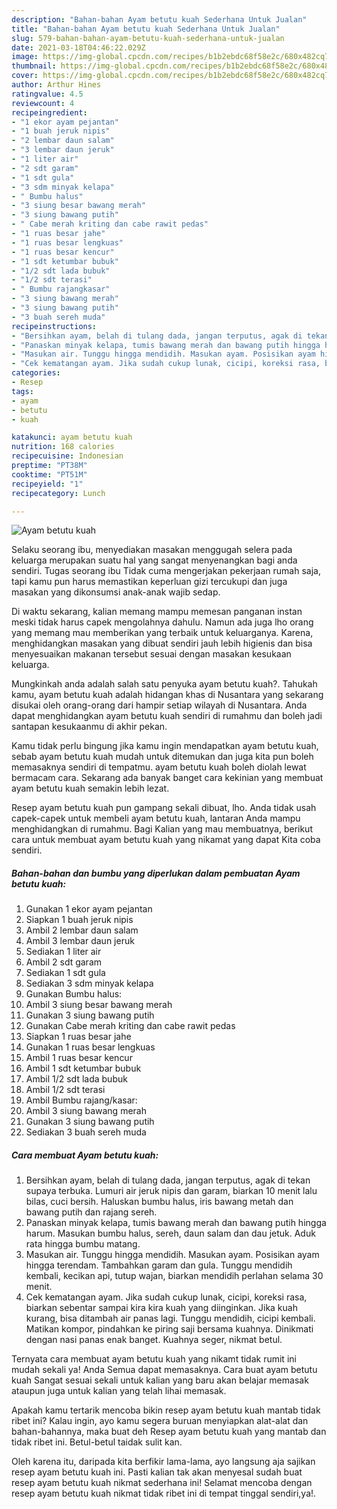 ```yaml
---
description: "Bahan-bahan Ayam betutu kuah Sederhana Untuk Jualan"
title: "Bahan-bahan Ayam betutu kuah Sederhana Untuk Jualan"
slug: 579-bahan-bahan-ayam-betutu-kuah-sederhana-untuk-jualan
date: 2021-03-18T04:46:22.029Z
image: https://img-global.cpcdn.com/recipes/b1b2ebdc68f58e2c/680x482cq70/ayam-betutu-kuah-foto-resep-utama.jpg
thumbnail: https://img-global.cpcdn.com/recipes/b1b2ebdc68f58e2c/680x482cq70/ayam-betutu-kuah-foto-resep-utama.jpg
cover: https://img-global.cpcdn.com/recipes/b1b2ebdc68f58e2c/680x482cq70/ayam-betutu-kuah-foto-resep-utama.jpg
author: Arthur Hines
ratingvalue: 4.5
reviewcount: 4
recipeingredient:
- "1 ekor ayam pejantan"
- "1 buah jeruk nipis"
- "2 lembar daun salam"
- "3 lembar daun jeruk"
- "1 liter air"
- "2 sdt garam"
- "1 sdt gula"
- "3 sdm minyak kelapa"
- " Bumbu halus"
- "3 siung besar bawang merah"
- "3 siung bawang putih"
- " Cabe merah kriting dan cabe rawit pedas"
- "1 ruas besar jahe"
- "1 ruas besar lengkuas"
- "1 ruas besar kencur"
- "1 sdt ketumbar bubuk"
- "1/2 sdt lada bubuk"
- "1/2 sdt terasi"
- " Bumbu rajangkasar"
- "3 siung bawang merah"
- "3 siung bawang putih"
- "3 buah sereh muda"
recipeinstructions:
- "Bersihkan ayam, belah di tulang dada, jangan terputus, agak di tekan supaya terbuka. Lumuri air jeruk nipis dan garam, biarkan 10 menit lalu bilas, cuci bersih. Haluskan bumbu halus, iris bawang metah dan bawang putih dan rajang sereh."
- "Panaskan minyak kelapa, tumis bawang merah dan bawang putih hingga harum. Masukan bumbu halus, sereh, daun salam dan dau jetuk. Aduk rata hingga bumbu matang."
- "Masukan air. Tunggu hingga mendidih. Masukan ayam. Posisikan ayam hingga terendam. Tambahkan garam dan gula. Tunggu mendidih kembali, kecikan api, tutup wajan, biarkan mendidih perlahan selama 30 menit."
- "Cek kematangan ayam. Jika sudah cukup lunak, cicipi, koreksi rasa, biarkan sebentar sampai kira kira kuah yang diinginkan. Jika kuah kurang, bisa ditambah air panas lagi. Tunggu mendidih, cicipi kembali. Matikan kompor, pindahkan ke piring saji bersama kuahnya. Dinikmati dengan nasi panas enak banget. Kuahnya seger, nikmat betul."
categories:
- Resep
tags:
- ayam
- betutu
- kuah

katakunci: ayam betutu kuah 
nutrition: 168 calories
recipecuisine: Indonesian
preptime: "PT38M"
cooktime: "PT51M"
recipeyield: "1"
recipecategory: Lunch

---
```



![Ayam betutu kuah](https://img-global.cpcdn.com/recipes/b1b2ebdc68f58e2c/680x482cq70/ayam-betutu-kuah-foto-resep-utama.jpg)

Selaku seorang ibu, menyediakan masakan menggugah selera pada keluarga merupakan suatu hal yang sangat menyenangkan bagi anda sendiri. Tugas seorang ibu Tidak cuma mengerjakan pekerjaan rumah saja, tapi kamu pun harus memastikan keperluan gizi tercukupi dan juga masakan yang dikonsumsi anak-anak wajib sedap.

Di waktu  sekarang, kalian memang mampu memesan panganan instan meski tidak harus capek mengolahnya dahulu. Namun ada juga lho orang yang memang mau memberikan yang terbaik untuk keluarganya. Karena, menghidangkan masakan yang dibuat sendiri jauh lebih higienis dan bisa menyesuaikan makanan tersebut sesuai dengan masakan kesukaan keluarga. 



Mungkinkah anda adalah salah satu penyuka ayam betutu kuah?. Tahukah kamu, ayam betutu kuah adalah hidangan khas di Nusantara yang sekarang disukai oleh orang-orang dari hampir setiap wilayah di Nusantara. Anda dapat menghidangkan ayam betutu kuah sendiri di rumahmu dan boleh jadi santapan kesukaanmu di akhir pekan.

Kamu tidak perlu bingung jika kamu ingin mendapatkan ayam betutu kuah, sebab ayam betutu kuah mudah untuk ditemukan dan juga kita pun boleh memasaknya sendiri di tempatmu. ayam betutu kuah boleh diolah lewat bermacam cara. Sekarang ada banyak banget cara kekinian yang membuat ayam betutu kuah semakin lebih lezat.

Resep ayam betutu kuah pun gampang sekali dibuat, lho. Anda tidak usah capek-capek untuk membeli ayam betutu kuah, lantaran Anda mampu menghidangkan di rumahmu. Bagi Kalian yang mau membuatnya, berikut cara untuk membuat ayam betutu kuah yang nikamat yang dapat Kita coba sendiri.

<!--inarticleads1-->

##### Bahan-bahan dan bumbu yang diperlukan dalam pembuatan Ayam betutu kuah:

1. Gunakan 1 ekor ayam pejantan
1. Siapkan 1 buah jeruk nipis
1. Ambil 2 lembar daun salam
1. Ambil 3 lembar daun jeruk
1. Sediakan 1 liter air
1. Ambil 2 sdt garam
1. Sediakan 1 sdt gula
1. Sediakan 3 sdm minyak kelapa
1. Gunakan  Bumbu halus:
1. Ambil 3 siung besar bawang merah
1. Gunakan 3 siung bawang putih
1. Gunakan  Cabe merah kriting dan cabe rawit pedas
1. Siapkan 1 ruas besar jahe
1. Gunakan 1 ruas besar lengkuas
1. Ambil 1 ruas besar kencur
1. Ambil 1 sdt ketumbar bubuk
1. Ambil 1/2 sdt lada bubuk
1. Ambil 1/2 sdt terasi
1. Ambil  Bumbu rajang/kasar:
1. Ambil 3 siung bawang merah
1. Gunakan 3 siung bawang putih
1. Sediakan 3 buah sereh muda




<!--inarticleads2-->

##### Cara membuat Ayam betutu kuah:

1. Bersihkan ayam, belah di tulang dada, jangan terputus, agak di tekan supaya terbuka. Lumuri air jeruk nipis dan garam, biarkan 10 menit lalu bilas, cuci bersih. Haluskan bumbu halus, iris bawang metah dan bawang putih dan rajang sereh.
1. Panaskan minyak kelapa, tumis bawang merah dan bawang putih hingga harum. Masukan bumbu halus, sereh, daun salam dan dau jetuk. Aduk rata hingga bumbu matang.
1. Masukan air. Tunggu hingga mendidih. Masukan ayam. Posisikan ayam hingga terendam. Tambahkan garam dan gula. Tunggu mendidih kembali, kecikan api, tutup wajan, biarkan mendidih perlahan selama 30 menit.
1. Cek kematangan ayam. Jika sudah cukup lunak, cicipi, koreksi rasa, biarkan sebentar sampai kira kira kuah yang diinginkan. Jika kuah kurang, bisa ditambah air panas lagi. Tunggu mendidih, cicipi kembali. Matikan kompor, pindahkan ke piring saji bersama kuahnya. Dinikmati dengan nasi panas enak banget. Kuahnya seger, nikmat betul.




Ternyata cara membuat ayam betutu kuah yang nikamt tidak rumit ini mudah sekali ya! Anda Semua dapat memasaknya. Cara buat ayam betutu kuah Sangat sesuai sekali untuk kalian yang baru akan belajar memasak ataupun juga untuk kalian yang telah lihai memasak.

Apakah kamu tertarik mencoba bikin resep ayam betutu kuah mantab tidak ribet ini? Kalau ingin, ayo kamu segera buruan menyiapkan alat-alat dan bahan-bahannya, maka buat deh Resep ayam betutu kuah yang mantab dan tidak ribet ini. Betul-betul taidak sulit kan. 

Oleh karena itu, daripada kita berfikir lama-lama, ayo langsung aja sajikan resep ayam betutu kuah ini. Pasti kalian tak akan menyesal sudah buat resep ayam betutu kuah nikmat sederhana ini! Selamat mencoba dengan resep ayam betutu kuah nikmat tidak ribet ini di tempat tinggal sendiri,ya!.

